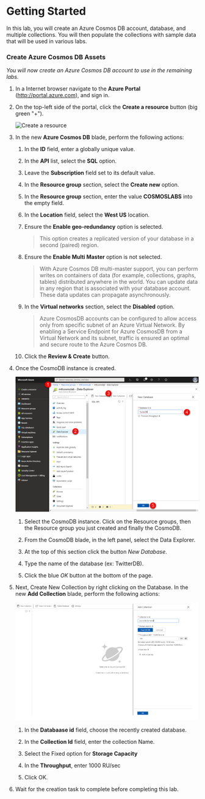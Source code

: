 # Getting Started

In this lab, you will create an Azure Cosmos DB account, database, and multiple collections. You will then populate the collections with sample data that will be used in various labs.

### Create Azure Cosmos DB Assets

*You will now create an Azure Cosmos DB account to use in the remaining labs.*

1. In a Internet browser navigate to the **Azure Portal** (<http://portal.azure.com>), and sign in.

1. On the top-left side of the portal, click the **Create a resource** button (big green "+").
	
    ![Create a resource](./media/CreateAzureCosmosDB.PNG)

1. In the new **Azure Cosmos DB** blade, perform the following actions:

    1. In the **ID** field, enter a globally unique value.

    1. In the **API** list, select the **SQL** option.

    1. Leave the **Subscription** field set to its default value.

    1. In the **Resource group** section, select the **Create new** option.

    1. In the **Resource group** section, enter the value **COSMOSLABS**  into the empty field.

    1. In the **Location** field, select the **West US** location.

    1. Ensure the **Enable geo-redundancy** option is selected.

        > This option creates a replicated version of your database in a second (paired) region.

    1. Ensure the **Enable Multi Master** option is not selected.

        > With Azure Cosmos DB multi-master support, you can perform writes on containers of data (for example, collections, graphs, tables) distributed anywhere in the world. You can update data in any region that is associated with your database account. These data updates can propagate asynchronously. 

    1. In the **Virtual networks** section, select the **Disabled** option.

        > Azure CosmosDB accounts can be configured to allow access only from specific subnet of an Azure Virtual Network. By enabling a Service Endpoint for Azure CosmosDB from a Virtual Network and its subnet, traffic is ensured an optimal and secure route to the Azure Cosmos DB.

    1. Click the **Review & Create** button.

1. Once the CosmoDB instance is created.

    ![Create Cosmos instance](./media/CreateNewDatabase.PNG)

    1. Select the CosmoDB instance. Click on the Resource groups, then the Resource group you just created and finally the CosmoDB.

    1. From the CosmoDB blade, in the left panel, select the Data Explorer.

    1. At the top of this section click the button *New Database*.
    
    1. Type the name of the database (ex: TwitterDB).

    1. Click the blue *OK* button at the bottom of the page.
    

1. Next, Create New Collection by right clicking on the Database. In the new **Add Collection** blade, perform the following actions:

	![Create Cosmos instance](./media/CreateCollection_2.PNG)

	1. In the **Databaase id** field, choose the recently created database.
	
	1. In the **Collection Id** field, enter the collection Name.
	
	1. Select the Fixed option for **Storage Capacity**
	
	1. In the **Throughput**, enter 1000 RU/sec
	
	1. Click OK.

1. Wait for the creation task to complete before completing this lab.
